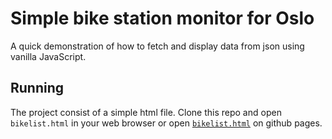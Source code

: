 # Simple bike station monitor for Oslo
A quick demonstration of how to fetch and display data from json using vanilla JavaScript.

## Running
The project consist of a simple html file. Clone this repo and open `bikelist.html` in your web browser or open [`bikelist.html`](https://anehov.github.io/oslo-bike-demo/bikelist.html) on github pages.
